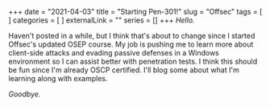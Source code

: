 +++
date = "2021-04-03"
title = "Starting Pen-301!"
slug = "Offsec"
tags = [
]
categories = [
]
externalLink = ""
series = []
+++
*Hello.*

Haven't posted in a while, but I think that's about to change since I started Offsec's updated OSEP course. My job is pushing me to learn more about client-side attacks and evading passive defenses in a Windows environment so I can assist better with penetration tests. I think this should be fun since I'm already OSCP certified. I'll blog some about what I'm learning along with examples.

*Goodbye.*
